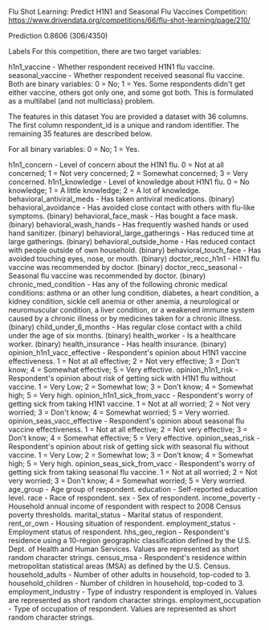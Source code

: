 Flu Shot Learning: Predict H1N1 and Seasonal Flu Vaccines
Competition: https://www.drivendata.org/competitions/66/flu-shot-learning/page/210/

Prediction 0.8606 (306/4350)

Labels
For this competition, there are two target variables:

  h1n1_vaccine - Whether respondent received H1N1 flu vaccine.
  seasonal_vaccine - Whether respondent received seasonal flu vaccine.
Both are binary variables: 0 = No; 1 = Yes. Some respondents didn't get either vaccine, others got only one, and some got both. This is formulated as a multilabel (and not multiclass) problem.


The features in this dataset
You are provided a dataset with 36 columns. The first column respondent_id is a unique and random identifier. The remaining 35 features are described below.

For all binary variables: 0 = No; 1 = Yes.

  h1n1_concern - Level of concern about the H1N1 flu.
    0 = Not at all concerned; 1 = Not very concerned; 2 = Somewhat concerned; 3 = Very concerned.
  h1n1_knowledge - Level of knowledge about H1N1 flu.
    0 = No knowledge; 1 = A little knowledge; 2 = A lot of knowledge.
  behavioral_antiviral_meds - Has taken antiviral medications. (binary)
  behavioral_avoidance - Has avoided close contact with others with flu-like symptoms. (binary)
  behavioral_face_mask - Has bought a face mask. (binary)
  behavioral_wash_hands - Has frequently washed hands or used hand sanitizer. (binary)
  behavioral_large_gatherings - Has reduced time at large gatherings. (binary)
  behavioral_outside_home - Has reduced contact with people outside of own household. (binary)
  behavioral_touch_face - Has avoided touching eyes, nose, or mouth. (binary)
  doctor_recc_h1n1 - H1N1 flu vaccine was recommended by doctor. (binary)
  doctor_recc_seasonal - Seasonal flu vaccine was recommended by doctor. (binary)
  chronic_med_condition - Has any of the following chronic medical conditions: asthma or an other lung condition, diabetes, a heart condition, a kidney     condition, sickle cell anemia or other anemia, a neurological or neuromuscular condition, a liver condition, or a weakened immune system caused by a     chronic illness or by medicines taken for a chronic illness. (binary)
  child_under_6_months - Has regular close contact with a child under the age of six months. (binary)
  health_worker - Is a healthcare worker. (binary)
  health_insurance - Has health insurance. (binary)
  opinion_h1n1_vacc_effective - Respondent's opinion about H1N1 vaccine effectiveness.
    1 = Not at all effective; 2 = Not very effective; 3 = Don't know; 4 = Somewhat effective; 5 = Very effective.
  opinion_h1n1_risk - Respondent's opinion about risk of getting sick with H1N1 flu without vaccine.
    1 = Very Low; 2 = Somewhat low; 3 = Don't know; 4 = Somewhat high; 5 = Very high.
  opinion_h1n1_sick_from_vacc - Respondent's worry of getting sick from taking H1N1 vaccine.
    1 = Not at all worried; 2 = Not very worried; 3 = Don't know; 4 = Somewhat worried; 5 = Very worried.
  opinion_seas_vacc_effective - Respondent's opinion about seasonal flu vaccine effectiveness.
    1 = Not at all effective; 2 = Not very effective; 3 = Don't know; 4 = Somewhat effective; 5 = Very effective.
  opinion_seas_risk - Respondent's opinion about risk of getting sick with seasonal flu without vaccine.
    1 = Very Low; 2 = Somewhat low; 3 = Don't know; 4 = Somewhat high; 5 = Very high.
  opinion_seas_sick_from_vacc - Respondent's worry of getting sick from taking seasonal flu vaccine.
    1 = Not at all worried; 2 = Not very worried; 3 = Don't know; 4 = Somewhat worried; 5 = Very worried.
  age_group - Age group of respondent.
  education - Self-reported education level.
  race - Race of respondent.
  sex - Sex of respondent.
  income_poverty - Household annual income of respondent with respect to 2008 Census poverty thresholds.
  marital_status - Marital status of respondent.
  rent_or_own - Housing situation of respondent.
  employment_status - Employment status of respondent.
  hhs_geo_region - Respondent's residence using a 10-region geographic classification defined by the U.S. Dept. of Health and Human Services. Values are   represented as short random character strings.
  census_msa - Respondent's residence within metropolitan statistical areas (MSA) as defined by the U.S. Census.
  household_adults - Number of other adults in household, top-coded to 3.
  household_children - Number of children in household, top-coded to 3.
  employment_industry - Type of industry respondent is employed in. Values are represented as short random character strings.
  employment_occupation - Type of occupation of respondent. Values are represented as short random character strings.

